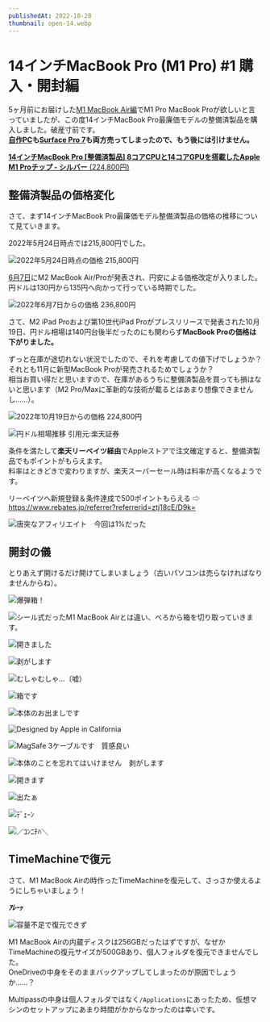 ```yaml
---
publishedAt: 2022-10-28
thumbnail: open-14.webp
---
```


# 14インチMacBook Pro (M1 Pro) #1 購入・開封編

5ヶ月前にお届けした[M1 MacBook Air編](../05-20-m1mba-1)でM1 Pro MacBook Proが欲しいと言っていましたが、この度14インチMacBook Pro最廉価モデルの整備済製品を購入しました。破産寸前です。  
**[自作PC](https://jp.mercari.com/item/m94773153380)も[Surface Pro 7](https://jp.mercari.com/item/m64059316994)も両方売ってしまったので、もう後には引けません。**

[**14インチMacBook Pro [整備済製品] 8コアCPUと14コアGPUを搭載したApple M1 Proチップ - シルバー** (224,800円)](https://www.apple.com/jp/shop/product/FKGR3J/A/14%E3%82%A4%E3%83%B3%E3%83%81macbook-pro-%E6%95%B4%E5%82%99%E6%B8%88%E8%A3%BD%E5%93%81-8%E3%82%B3%E3%82%A2cpu%E3%81%A814%E3%82%B3%E3%82%A2gpu%E3%82%92%E6%90%AD%E8%BC%89%E3%81%97%E3%81%9Fapple-m1-pro%E3%83%81%E3%83%83%E3%83%97-%E3%82%B7%E3%83%AB%E3%83%90%E3%83%BC?fnode=eb0c46b730f71b9e74205f9b2ebde184362e98e6c0683f79ad95b450ee6e8fef251041152e1f143363aea891d32ee3b7691dcf6e5b65bb0d8578eb7e34bc429ba7f9f9364388fdcc8e7c9dd9adb2afa0)

## 整備済製品の価格変化
さて、まず14インチMacBook Pro最廉価モデル整備済製品の価格の推移について見ていきます。

2022年5月24日時点では215,800円でした。

![](scnsht-05-24.webp "2022年5月24日時点の価格 215,800円")

[6月7日](https://www.itmedia.co.jp/news/articles/2206/07/news081.html)にM2 MacBook Air/Proが発表され、円安による価格改定が入りました。円ドルは130円から135円へ向かって行っている時期でした。

![](scnsht-06-07.webp "2022年6月7日からの価格 236,800円")

さて、M2 iPad Proおよび第10世代iPad Proがプレスリリースで発表された10月19日、円ドル相場は140円台後半だったのにも関わらず**MacBook Proの価格は下がりました。**

ずっと在庫が途切れない状況でしたので、それを考慮しての値下げでしょうか？それとも11月に新型MacBook Proが発売されるためでしょうか？  
相当お買い得だと思いますので、在庫があるうちに整備済製品を買っても損はないと思います（M2 Pro/Maxに革新的な技術が載るとはあまり想像できませんし……）。

![](scnsht-10-19.webp "2022年10月19日からの価格 224,800円")

![](jpyusd.webp "円ドル相場推移 引用元:楽天証券")

条件を満たして**楽天リーベイツ経由**でAppleストアで注文確定すると、整備済製品でもポイントがもらえます。  
料率はときどきで変わりますが、楽天スーパーセール時は料率が高くなるようです。

リーベイツへ新規登録＆条件達成で500ポイントもらえる ⇨ https://www.rebates.jp/referrer?referrerid=ztj18cE/D9k=

![](rebates.webp "唐突なアフィリエイト　今回は1%だった")

## 開封の儀
とりあえず開けるだけ開けてしまいましょう（古いパソコンは売らなければなりませんからね）。

![](open-1.webp "爆弾箱！")

![](open-2.webp "シール式だったM1 MacBook Airとは違い、べろから箱を切り取っていきます。")

![](open-3.webp "開きました")

![](open-4.webp "剥がします")

![](open-5.webp "むしゃむしゃ…（嘘）")

![](open-6.webp "箱です")

![](open-7.webp "本体のお出ましです")

![](open-8.webp "Designed by Apple in California")

![](open-9.webp "MagSafe 3ケーブルです　質感良い")

![](open-10.webp "本体のことを忘れてはいけません　剥がします")

![](open-11.webp "開きます")

![](open-12.webp "出たぁ")

![](open-13.webp "ﾃﾞｪｰﾝ")

![](open-14.webp "／ｺﾝﾆﾁﾊ＼")

## TimeMachineで復元
さて、M1 MacBook Airの時作ったTimeMachineを復元して、さっさか使えるようにしちゃいましょう！

***ｱﾚｰｯ***

![](DSC_0200-2.webp "容量不足で復元できず")

M1 MacBook Airの内蔵ディスクは256GBだったはずですが、なぜかTimeMachineの復元サイズが500GBあり、個人フォルダを復元できませんでした。  
OneDriveの中身をそのままバックアップしてしまったのが原因でしょうか……？

Multipassの中身は個人フォルダではなく`/Applications`にあったため、仮想マシンのセットアップにあまり時間がかからなかったのは幸いです。
